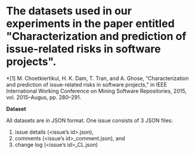 # The datasets used in our experiments in the paper entitled "Characterization and prediction of issue-related risks in software projects".

*[1] M. Choetkiertikul, H. K. Dam, T. Tran, and A. Ghose, “Characterization and prediction of issue-related risks in software projects,” in IEEE International Working Conference on Mining Software Repositories, 2015, vol. 2015–Augus, pp. 280–291.

**Dataset**

All datasets are in JSON format. One issue consists of 3 JSON files:

1. issue details (<issue’s id>.json),
2. comments (<issue’s id>_comment.json), and
3. change log (<issue’s id>_CL.json)